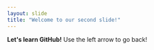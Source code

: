 ```yaml
---
layout: slide
title: "Welcome to our second slide!"
---
```

**Let's learn GitHub!**
Use the left arrow to go back!
